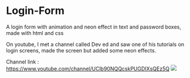 # Login-Form
A login form with animation and neon effect in text and password boxes, made with html and css

On youtube, I met a channel called Dev ed and saw one of his tutorials on login screens, made the screen but added some neon effects.

Channel link : https://www.youtube.com/channel/UClb90NQQcskPUGDIXsQEz5Q
![](LoginScreen.gif)
